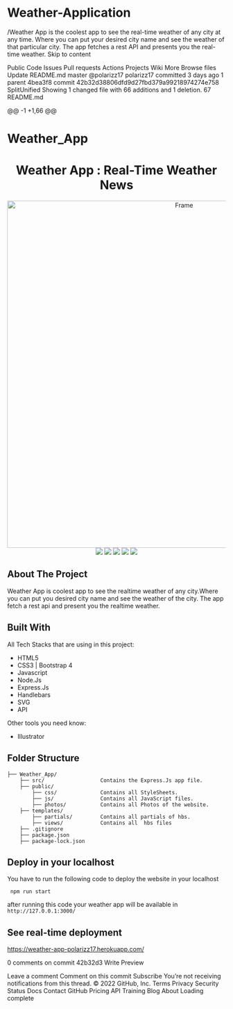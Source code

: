 # Weather-Application
/Weather App is the coolest app to see the real-time weather of any city at any time. Where you can put your desired city name and see the weather of that particular city. The app fetches a rest API and presents you the real-time weather.
Skip to content

Public
Code
Issues
Pull requests
Actions
Projects
Wiki
More
Browse files
Update README.md
 master
@polarizz17
polarizz17 committed 3 days ago
1 parent 4bea3f8 commit 42b32d38806dfd9d27fbd379a99218974274e758
SplitUnified
Showing 1 changed file with 66 additions and 1 deletion.
 67  
README.md

@@ -1 +1,66 @@
# Weather_App
<h1 align = "center">Weather App : Real-Time Weather News</h1>
<div align="center">
    <img src="/public/photos/ss1.png" alt="Frame" width="800" />
</div>
<div align="center">
    <img src="https://forthebadge.com/images/badges/built-with-love.svg" />
    <img src="https://forthebadge.com/images/badges/uses-html.svg" />
    <img src="https://forthebadge.com/images/badges/uses-css.svg" />
    <img src="https://forthebadge.com/images/badges/made-with-javascript.svg" />
  <img src="/public/photos/1.svg" />

</div>

## About The Project

Weather App is coolest app to see the realtime weather of any city.Where you can put you desired city name and see the weather of the city. The app fetch a rest api and present you the realtime weather.

## Built With

All Tech Stacks that are using in this project:

-   HTML5
-   CSS3 | Bootstrap 4
-   Javascript 
-   Node.Js
-   Express.Js
-   Handlebars
-   SVG
-   API

Other tools you need know:

-   Illustrator

## Folder Structure

```
├── Weather_App/
    ├── src/                  Contains the Express.Js app file.
    ├── public/               
        ├── css/              Contains all StyleSheets.             
        ├── js/               Contains all JavaScript files. 
        ├── photos/           Contains all Photos of the website.      
    ├── templates/
        ├── partials/         Contains all partials of hbs.  
        ├── views/            Contains all  hbs files     
    ├── .gitignore                   
    ├── package.json         
    ├── package-lock.json       
```

## Deploy in your localhost

You have to run the following code to deploy the website in your localhost

``` npm run start```

after running this code your weather app will be available in ```http://127.0.0.1:3000/```

## See real-time deployment

https://weather-app-polarizz17.herokuapp.com/




0 comments on commit 42b32d3
Write
Preview
 

 
Leave a comment
Comment on this commit
 Subscribe
 You’re not receiving notifications from this thread.
© 2022 GitHub, Inc.
Terms
Privacy
Security
Status
Docs
Contact GitHub
Pricing
API
Training
Blog
About
Loading complete

